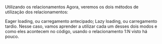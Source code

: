 Utilizando os relacionamentos
Agora, veremos os dois métodos de utilização dos relacionamentos:

Eager loading, ou carregamento antecipado;
Lazy loading, ou carregamento tardio.
Nesse caso, vamos aprender a utilizar cada um desses dois modos e como eles acontecem no código, usando o relacionamento 1:N visto há pouco.